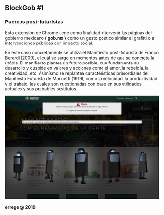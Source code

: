 <h2> BlockGob #1 </h2>
<h3>Puercos post-futuristas</h3>
<p>
Esta extensión de Chrome tiene como finalidad intervenir las páginas del gobierno mexicano <b>( gob.mx )</b> como un gesto poético similar al grafitti o a intervenciones públicas con impacto social.
</p>
<p>
En este caso concretamente se utiliza el Manifiesto post-futurista de Franco Berardi (2009), el cuál se surge en momentos antes de que se concrete la utópia. El manifiesto plantea un futuro posible, que fundamenta su desarrollo y cúspide en valores y acciones como el amor, la rebeldía, la creatividad, etc. Asimísmo se replantea caractéristicas primordiales del Manifiesto Futurista de Marinetti (1919), como la velocidad, la productividad y el trabajo, las cuales son cuestionadas con base en sus utilidades actuales y sus probables sustitutos. 
</p>

<img src='./src/images/www.gob.mx_ (2).png' style="max-height:'150px' width:auto;">


<strong>errege @ 2019 </strong>
